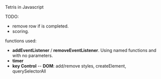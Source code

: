 Tetris in Javascript

TODO:

- remove row if is completed.
- scoring.

functions used:
- **addEventListener** / **removeEventListener**. Using named functions and with no parameters.
- **timer**
- **key Control**
-- **DOM**: add/remove styles, createElement, querySelectorAll